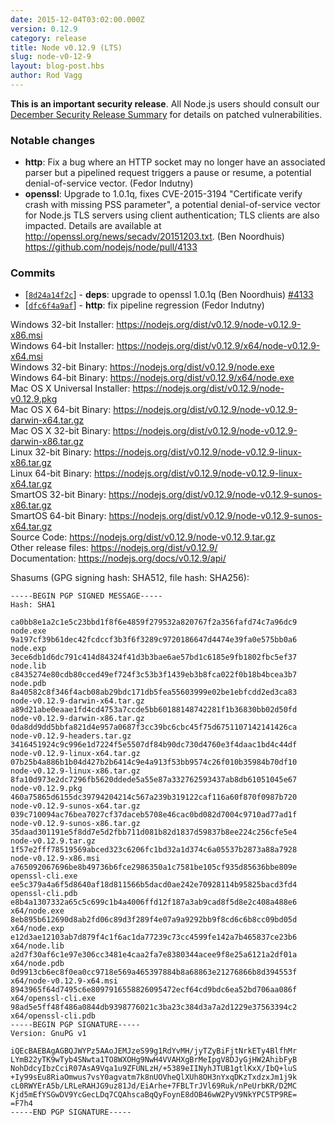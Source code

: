 ```yaml
---
date: 2015-12-04T03:02:00.000Z
version: 0.12.9
category: release
title: Node v0.12.9 (LTS)
slug: node-v0-12-9
layout: blog-post.hbs
author: Rod Vagg
---
```


**This is an important security release**. All Node.js users should consult our [December Security Release Summary](/en/blog/vulnerability/december-2015-security-releases/) for details on patched vulnerabilities.

### Notable changes

* **http**: Fix a bug where an HTTP socket may no longer have an associated parser but a pipelined request triggers a pause or resume, a potential denial-of-service vector. (Fedor Indutny)
* **openssl**: Upgrade to 1.0.1q, fixes CVE-2015-3194 "Certificate verify crash with missing PSS parameter", a potential denial-of-service vector for Node.js TLS servers using client authentication; TLS clients are also impacted. Details are available at <http://openssl.org/news/secadv/20151203.txt>. (Ben Noordhuis) https://github.com/nodejs/node/pull/4133

### Commits

* [[`8d24a14f2c`](https://github.com/nodejs/node/commit/8d24a14f2c)] - **deps**: upgrade to openssl 1.0.1q (Ben Noordhuis) [#4133](https://github.com/nodejs/node/pull/4133)
* [[`dfc6f4a9af`](https://github.com/nodejs/node/commit/dfc6f4a9af)] - **http**: fix pipeline regression (Fedor Indutny)

Windows 32-bit Installer: https://nodejs.org/dist/v0.12.9/node-v0.12.9-x86.msi \
Windows 64-bit Installer: https://nodejs.org/dist/v0.12.9/x64/node-v0.12.9-x64.msi \
Windows 32-bit Binary: https://nodejs.org/dist/v0.12.9/node.exe \
Windows 64-bit Binary: https://nodejs.org/dist/v0.12.9/x64/node.exe \
Mac OS X Universal Installer: https://nodejs.org/dist/v0.12.9/node-v0.12.9.pkg \
Mac OS X 64-bit Binary: https://nodejs.org/dist/v0.12.9/node-v0.12.9-darwin-x64.tar.gz \
Mac OS X 32-bit Binary: https://nodejs.org/dist/v0.12.9/node-v0.12.9-darwin-x86.tar.gz \
Linux 32-bit Binary: https://nodejs.org/dist/v0.12.9/node-v0.12.9-linux-x86.tar.gz \
Linux 64-bit Binary: https://nodejs.org/dist/v0.12.9/node-v0.12.9-linux-x64.tar.gz \
SmartOS 32-bit Binary: https://nodejs.org/dist/v0.12.9/node-v0.12.9-sunos-x86.tar.gz \
SmartOS 64-bit Binary: https://nodejs.org/dist/v0.12.9/node-v0.12.9-sunos-x64.tar.gz \
Source Code: https://nodejs.org/dist/v0.12.9/node-v0.12.9.tar.gz \
Other release files: https://nodejs.org/dist/v0.12.9/ \
Documentation: https://nodejs.org/docs/v0.12.9/api/

Shasums (GPG signing hash: SHA512, file hash: SHA256):

```
-----BEGIN PGP SIGNED MESSAGE-----
Hash: SHA1

ca0bb8e1a2c1e5c23bbd1f8f6e4859f279532a820767f2a356fafd74c7a96dc9  node.exe
9a197cf39b61dec42fcdccf3b3f6f3289c9720186647d4474e39fa0e575bb0a6  node.exp
3ece6db1d6dc791c414d84324f41d3b3bae6ae57bd1c6185e9fb1802fbc5ef37  node.lib
c8435274e80cdb80cced49ef724f3c53b3f1439eb3b8fca022f0b18b4bcea3b7  node.pdb
8a40582c8f346f4acb08ab29bdc171db5fea55603999e02be1ebfcdd2ed3ca83  node-v0.12.9-darwin-x64.tar.gz
a89d21abe0eaae1fd4cd4753a7ccde5bb60188148742281f1b36830bb02d50fd  node-v0.12.9-darwin-x86.tar.gz
0da8dd9dd5bbfa821d4e957a0687f3cc39bc6cbc45f75d6751107142141426ca  node-v0.12.9-headers.tar.gz
3416451924c9c996e1d7224f5e5507df84b90dc730d4760e3f4daac1bd4c44df  node-v0.12.9-linux-x64.tar.gz
07b25b4a886b1b04d427b2b6414c9e4a913f53bb9574c26f010b35984b70df10  node-v0.12.9-linux-x86.tar.gz
8fa10d973e2dc7296fb5620ddede5a55e87a332762593437ab8db61051045e67  node-v0.12.9.pkg
460a75865d6155dc39794204214c567a239b319122caf116a60f870f0987b720  node-v0.12.9-sunos-x64.tar.gz
039c710094ac76bea7027cf37daceb5708e46cac0bd082d7004c9710ad77ad1f  node-v0.12.9-sunos-x86.tar.gz
35daad301191e5f8dd7e5d2fbb711d081b82d1837d59837b8ee224c256cfe5e4  node-v0.12.9.tar.gz
1f57e2fff78519569abced323c6206fc1bd32a1d374c6a05537b2873a88a7928  node-v0.12.9-x86.msi
a765092067696be8b49736b6fce2986350a1c7581be105cf935d85636bbe809e  openssl-cli.exe
ee5c379a4a6f5d8640af18d811566b5dacd0ae242e70928114b95825bacd3fd4  openssl-cli.pdb
e8b4a1307332a65c5c699c1b4a4006ffd12f187a3ab9cad8f5d8e2c408a488e6  x64/node.exe
8eb895b612690d8ab2fd06c89d3f289f4e07a9a9292bb9f8cd6c6b8cc09bd05d  x64/node.exp
e12d3ae12103ab7d879f4c1f6ac1da77239c73cc4599fe142a7b465837ce23b6  x64/node.lib
a2d7f30af6c1e97e306cc3481e4caa2fa7e8380344acee9f8e25a6121a2df01a  x64/node.pdb
0d9913cb6ec8f0ea0cc9718e569a465397884b8a68863e21276866b8d394553f  x64/node-v0.12.9-x64.msi
8943965f64d7495c6e8097916558826095472ecf64cd9bdc6ea52bd706aa086f  x64/openssl-cli.exe
98ad5e5ff48f486a0844db9398776021c3ba23c384d3a7a2d1229e37563394c2  x64/openssl-cli.pdb
-----BEGIN PGP SIGNATURE-----
Version: GnuPG v1

iQEcBAEBAgAGBQJWYPz5AAoJEMJzeS99g1RdYvMH/jyTZyBiFjtNrkETy4BlfhMr
LYmB22yTK9wTyb4SNwta1TO8WXOHg9NwH4VVAHXgBrMeIpgV8DJyGjHW2AhibFyB
NohDdcyIbzCciR07AsA9Vqa1u9ZFUNLzH/+5389eIINyhJTUB1gtlKxX/IbQ+luS
+Iy99sEu8RiaOmwus7vsY0agvatm7k8nUOVheQlXUh8OH3nYxqDKzTxdzxJm1j9k
cL0RWYErA5b/LRLeRAHJG9uz81Jd/EiArhe+7FBLTrJVl69Ruk/nPeUrbKR/D2MC
Kjd5mEfYSGwDV9YcGecLDq7CQAhscaBqQyFoynE8dOB46wW2PyV9NkYPC5TP9RE=
=F7h4
-----END PGP SIGNATURE-----
```
